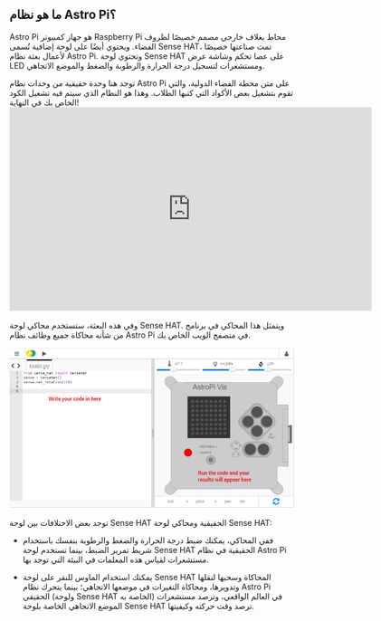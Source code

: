 ## ما هو نظام Astro Pi؟

Astro Pi هو جهاز كمبيوتر Raspberry Pi محاط بغلاف خارجي مصمم خصيصًا لظروف الفضاء. ويحتوي أيضًا على لوحة إضافية تُسمى Sense HAT، تمت صناعتها خصيصًا لأعمال بعثة نظام Astro Pi. وتحتوي لوحة Sense HAT على عصا تحكم وشاشة عرض LED ومستشعرات لتسجيل درجة الحرارة والرطوبة والضغط والموضع الاتجاهي.

توجد هنا وحدة حقيقية من وحدات نظام Astro Pi على متن محطة الفضاء الدولية، والتي تقوم بتشغيل بعض الأكواد التي كتبها الطلاب. وهذا هو النظام الذي سيتم فيه تشغيل الكود الخاص بك في النهاية! <iframe src="https://player.vimeo.com/video/172737314" width="640" height="360" frameborder="0" webkitallowfullscreen mozallowfullscreen allowfullscreen mark="crwd-mark"></iframe> 

وفي هذه البعثة، ستستخدم محاكي لوحة Sense HAT. ويتمثل هذا المحاكي في برنامج من شأنه محاكاة جميع وظائف نظام Astro Pi في متصفح الويب الخاص بك.

![محاكي لوحة Sense HAT](images/sense-hat-emulator.png)

توجد بعض الاختلافات بين لوحة Sense HAT الحقيقية ومحاكي لوحة Sense HAT:

- ففي المحاكي، يمكنك ضبط درجة الحرارة والضغط والرطوبة بنفسك باستخدام شريط تمرير الضبط، بينما تستخدم لوحة Sense HAT الحقيقية في نظام Astro Pi مستشعرات لقياس هذه المعلمات في البيئة التي توجد بها.

- يمكنك استخدام الماوس للنقر على لوحة Sense HAT المحاكاة وسحبها لنقلها وتدويرها، ومحاكاة التغيرات في موضعها الاتجاهي؛ بينما يتحرك نظام Astro Pi الحقيقي (ولوحة Sense HAT الخاصة به) في العالم الواقعي، وترصد مستشعرات الموضع الاتجاهي الخاصة بلوحة Sense HAT ترصد وقت حركته وكيفيتها.